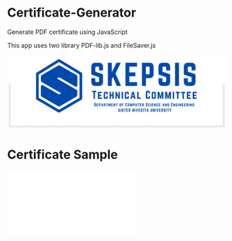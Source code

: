 # Certificate-Generator
Generate PDF certificate using JavaScript

This app uses two library PDF-lib.js and FileSaver.js

![Screenshot](./Frame%20631642.jpg)

# Certificate Sample
![Sample pdf](./cert.pdf)
